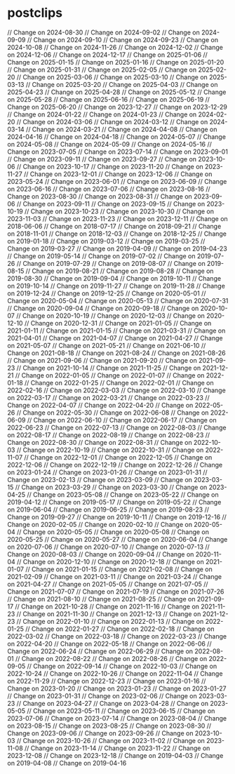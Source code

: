 # postclips
// Change on 2024-08-30
// Change on 2024-09-02
// Change on 2024-09-09
// Change on 2024-09-10
// Change on 2024-09-23
// Change on 2024-10-08
// Change on 2024-11-26
// Change on 2024-12-02
// Change on 2024-12-06
// Change on 2024-12-17
// Change on 2025-01-06
// Change on 2025-01-15
// Change on 2025-01-16
// Change on 2025-01-20
// Change on 2025-01-31
// Change on 2025-02-05
// Change on 2025-02-20
// Change on 2025-03-06
// Change on 2025-03-10
// Change on 2025-03-13
// Change on 2025-03-20
// Change on 2025-04-03
// Change on 2025-04-23
// Change on 2025-04-28
// Change on 2025-05-12
// Change on 2025-05-28
// Change on 2025-06-16
// Change on 2025-06-19
// Change on 2025-06-20
// Change on 2023-12-27
// Change on 2023-12-29
// Change on 2024-01-22
// Change on 2024-01-23
// Change on 2024-02-20
// Change on 2024-03-06
// Change on 2024-03-12
// Change on 2024-03-14
// Change on 2024-03-21
// Change on 2024-04-08
// Change on 2024-04-16
// Change on 2024-04-18
// Change on 2024-05-07
// Change on 2024-05-08
// Change on 2024-05-09
// Change on 2024-05-16
// Change on 2023-07-05
// Change on 2023-07-14
// Change on 2023-09-01
// Change on 2023-09-11
// Change on 2023-09-27
// Change on 2023-10-06
// Change on 2023-10-17
// Change on 2023-11-20
// Change on 2023-11-27
// Change on 2023-12-01
// Change on 2023-12-06
// Change on 2023-05-24
// Change on 2023-06-01
// Change on 2023-06-09
// Change on 2023-06-16
// Change on 2023-07-06
// Change on 2023-08-16
// Change on 2023-08-30
// Change on 2023-08-31
// Change on 2023-09-06
// Change on 2023-09-11
// Change on 2023-09-15
// Change on 2023-10-19
// Change on 2023-10-23
// Change on 2023-10-30
// Change on 2023-11-03
// Change on 2023-11-23
// Change on 2023-12-11
// Change on 2018-06-06
// Change on 2018-07-17
// Change on 2018-09-21
// Change on 2018-11-01
// Change on 2018-12-03
// Change on 2018-12-25
// Change on 2019-01-18
// Change on 2019-03-12
// Change on 2019-03-25
// Change on 2019-03-27
// Change on 2019-04-09
// Change on 2019-04-23
// Change on 2019-05-14
// Change on 2019-07-02
// Change on 2019-07-26
// Change on 2019-07-29
// Change on 2019-08-07
// Change on 2019-08-15
// Change on 2019-08-21
// Change on 2019-08-28
// Change on 2019-08-30
// Change on 2019-09-04
// Change on 2019-10-11
// Change on 2019-10-14
// Change on 2019-11-27
// Change on 2019-11-28
// Change on 2019-12-24
// Change on 2019-12-25
// Change on 2020-05-01
// Change on 2020-05-04
// Change on 2020-05-13
// Change on 2020-07-31
// Change on 2020-09-04
// Change on 2020-09-18
// Change on 2020-10-07
// Change on 2020-10-19
// Change on 2020-12-03
// Change on 2020-12-10
// Change on 2020-12-31
// Change on 2021-01-05
// Change on 2021-01-11
// Change on 2021-01-15
// Change on 2021-03-31
// Change on 2021-04-01
// Change on 2021-04-07
// Change on 2021-04-27
// Change on 2021-05-07
// Change on 2021-05-21
// Change on 2021-06-10
// Change on 2021-08-18
// Change on 2021-08-24
// Change on 2021-08-26
// Change on 2021-09-06
// Change on 2021-09-20
// Change on 2021-09-23
// Change on 2021-10-14
// Change on 2021-11-25
// Change on 2021-12-21
// Change on 2022-01-05
// Change on 2022-01-07
// Change on 2022-01-18
// Change on 2022-01-25
// Change on 2022-02-01
// Change on 2022-02-16
// Change on 2022-03-03
// Change on 2022-03-10
// Change on 2022-03-17
// Change on 2022-03-21
// Change on 2022-03-23
// Change on 2022-04-07
// Change on 2022-04-20
// Change on 2022-05-26
// Change on 2022-05-30
// Change on 2022-06-08
// Change on 2022-06-09
// Change on 2022-06-10
// Change on 2022-06-17
// Change on 2022-06-23
// Change on 2022-07-13
// Change on 2022-08-03
// Change on 2022-08-17
// Change on 2022-08-19
// Change on 2022-08-23
// Change on 2022-08-30
// Change on 2022-08-31
// Change on 2022-10-03
// Change on 2022-10-19
// Change on 2022-10-31
// Change on 2022-11-07
// Change on 2022-12-01
// Change on 2022-12-05
// Change on 2022-12-06
// Change on 2022-12-19
// Change on 2022-12-26
// Change on 2023-01-24
// Change on 2023-01-26
// Change on 2023-01-31
// Change on 2023-02-13
// Change on 2023-03-09
// Change on 2023-03-15
// Change on 2023-03-29
// Change on 2023-03-30
// Change on 2023-04-25
// Change on 2023-05-08
// Change on 2023-05-22
// Change on 2019-04-12
// Change on 2019-05-17
// Change on 2019-05-22
// Change on 2019-06-04
// Change on 2019-06-25
// Change on 2019-08-23
// Change on 2019-09-27
// Change on 2019-10-11
// Change on 2019-12-16
// Change on 2020-02-05
// Change on 2020-02-10
// Change on 2020-05-04
// Change on 2020-05-05
// Change on 2020-05-08
// Change on 2020-05-25
// Change on 2020-05-27
// Change on 2020-06-04
// Change on 2020-07-06
// Change on 2020-07-10
// Change on 2020-07-13
// Change on 2020-08-03
// Change on 2020-09-04
// Change on 2020-11-04
// Change on 2020-12-10
// Change on 2020-12-18
// Change on 2021-01-07
// Change on 2021-01-15
// Change on 2021-02-08
// Change on 2021-02-09
// Change on 2021-03-11
// Change on 2021-03-24
// Change on 2021-04-27
// Change on 2021-05-05
// Change on 2021-07-05
// Change on 2021-07-07
// Change on 2021-07-19
// Change on 2021-07-26
// Change on 2021-08-10
// Change on 2021-08-25
// Change on 2021-09-17
// Change on 2021-10-28
// Change on 2021-11-16
// Change on 2021-11-23
// Change on 2021-11-30
// Change on 2021-12-13
// Change on 2021-12-23
// Change on 2022-01-10
// Change on 2022-01-13
// Change on 2022-01-25
// Change on 2022-01-27
// Change on 2022-02-18
// Change on 2022-03-02
// Change on 2022-03-18
// Change on 2022-03-23
// Change on 2022-04-20
// Change on 2022-05-18
// Change on 2022-06-06
// Change on 2022-06-24
// Change on 2022-06-29
// Change on 2022-08-01
// Change on 2022-08-22
// Change on 2022-08-26
// Change on 2022-09-05
// Change on 2022-09-14
// Change on 2022-10-03
// Change on 2022-10-24
// Change on 2022-10-26
// Change on 2022-11-04
// Change on 2022-11-29
// Change on 2022-12-23
// Change on 2023-01-16
// Change on 2023-01-20
// Change on 2023-01-23
// Change on 2023-01-27
// Change on 2023-01-31
// Change on 2023-02-06
// Change on 2023-03-23
// Change on 2023-04-27
// Change on 2023-04-28
// Change on 2023-05-05
// Change on 2023-05-11
// Change on 2023-06-15
// Change on 2023-07-06
// Change on 2023-07-14
// Change on 2023-08-04
// Change on 2023-08-15
// Change on 2023-08-25
// Change on 2023-08-30
// Change on 2023-09-06
// Change on 2023-09-26
// Change on 2023-10-03
// Change on 2023-10-26
// Change on 2023-11-02
// Change on 2023-11-08
// Change on 2023-11-14
// Change on 2023-11-22
// Change on 2023-12-08
// Change on 2023-12-18
// Change on 2019-04-03
// Change on 2019-04-08
// Change on 2019-04-16
